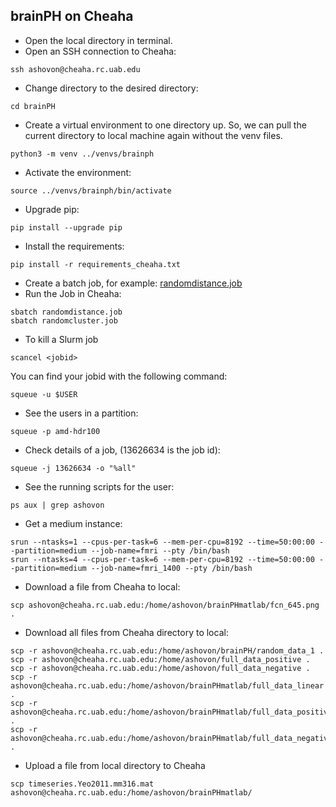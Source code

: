 ## brainPH on Cheaha
- Open the local directory in terminal.
- Open an SSH connection to Cheaha:
```
ssh ashovon@cheaha.rc.uab.edu
```
- Change directory to the desired directory:
```
cd brainPH
```
- Create a virtual environment to one directory up. 
So, we can pull the current directory to local machine again without the venv files.
```
python3 -m venv ../venvs/brainph
```
- Activate the environment:
```
source ../venvs/brainph/bin/activate
```
- Upgrade pip:
```
pip install --upgrade pip
```
- Install the requirements:
```
pip install -r requirements_cheaha.txt
```
- Create a batch job, for example: [randomdistance.job](randomdistance.job)
- Run the Job in Cheaha:
```
sbatch randomdistance.job
sbatch randomcluster.job
```
- To kill a Slurm job
```
scancel <jobid>
```
You can find your jobid with the following command:
``` 
squeue -u $USER
```
- See the users in a partition:
```
squeue -p amd-hdr100
```
- Check details of a job, (13626634 is the job id):
```
squeue -j 13626634 -o "%all"
```
- See the running scripts for the user:
```
ps aux | grep ashovon
```
- Get a medium instance:
```
srun --ntasks=1 --cpus-per-task=6 --mem-per-cpu=8192 --time=50:00:00 --partition=medium --job-name=fmri --pty /bin/bash
srun --ntasks=4 --cpus-per-task=6 --mem-per-cpu=8192 --time=50:00:00 --partition=medium --job-name=fmri_1400 --pty /bin/bash
```
- Download a file from Cheaha to local:
```shell
scp ashovon@cheaha.rc.uab.edu:/home/ashovon/brainPHmatlab/fcn_645.png .
```
- Download all files from Cheaha directory to local:
```shell
scp -r ashovon@cheaha.rc.uab.edu:/home/ashovon/brainPH/random_data_1 .
scp -r ashovon@cheaha.rc.uab.edu:/home/ashovon/full_data_positive .
scp -r ashovon@cheaha.rc.uab.edu:/home/ashovon/full_data_negative .
scp -r ashovon@cheaha.rc.uab.edu:/home/ashovon/brainPHmatlab/full_data_linear .
scp -r ashovon@cheaha.rc.uab.edu:/home/ashovon/brainPHmatlab/full_data_positive_linear .
scp -r ashovon@cheaha.rc.uab.edu:/home/ashovon/brainPHmatlab/full_data_negative_linear .
```
- Upload a file from local directory to Cheaha
```shell
scp timeseries.Yeo2011.mm316.mat ashovon@cheaha.rc.uab.edu:/home/ashovon/brainPHmatlab/
```